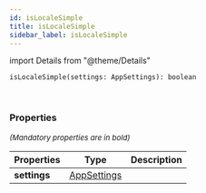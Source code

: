 ```yaml
---
id: isLocaleSimple
title: isLocaleSimple
sidebar_label: isLocaleSimple
---
```


import Details from "@theme/Details"


```tsx
isLocaleSimple(settings: AppSettings): boolean
```
<br/>



### Properties

<font size="2"><i>(Mandatory properties are in bold)</i></font>

| Properties | Type | Description |
| --------- | ---- | ----------- |
| **settings** | [AppSettings](/framework-api/interfaces/AppSettings.md) |  |


